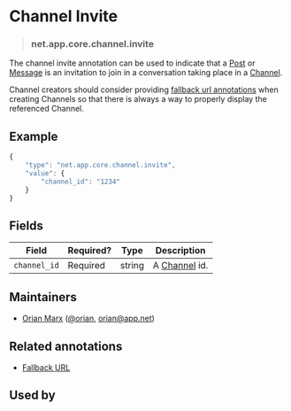 <!-- give your annotation a title -->
# Channel Invite

<!-- specify the "type" for your annotation -->
> ### net.app.core.channel.invite

<!-- provide a description of what your annotation represents -->
The channel invite annotation can be used to indicate that a [Post](http://developers.app.net/docs/resources/post/) or [Message](http://developers.app.net/docs/resources/message/) is an invitation to join in a conversation taking place in a [Channel](http://developers.app.net/docs/resources/channel/). 

Channel creators should consider providing [fallback url annotations](net.app.core.fallback_url.md) when creating Channels so that there is always a way to properly display the referenced Channel.

<!-- provide at least one example of what your annotation might look like in the wild -->
## Example

~~~ js
{
    "type": "net.app.core.channel.invite",
    "value": {
        "channel_id": "1234"
    }
}
~~~

<!-- provide a complete description of the fields in the "value" object for your annotation -->
## Fields

| Field        | Required? | Type   | Description                                                        |
| -----        | --------- | ----   | -----------                                                        |
| `channel_id` | Required  | string | A [Channel](http://developers.app.net/docs/resources/channel/) id. |

<!-- provide a way to contact you -->
## Maintainers
* [Orian Marx](http://orianmarx.com) ([@orian](https://alpha.app.net/orian), [orian@app.net](mailto:orian@app.net))

<!-- provide references to related annotations -->
## Related annotations
* [Fallback URL](net.app.core.fallback_url.md)

<!-- provide references to compatible apps / service -->
## Used by

